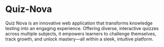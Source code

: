 # Quiz-Nova
Quiz Nova is an innovative web application that transforms knowledge testing into an engaging experience. Offering diverse, interactive quizzes across multiple subjects, it empowers learners to challenge themselves, track growth, and unlock mastery—all within a sleek, intuitive platform.
